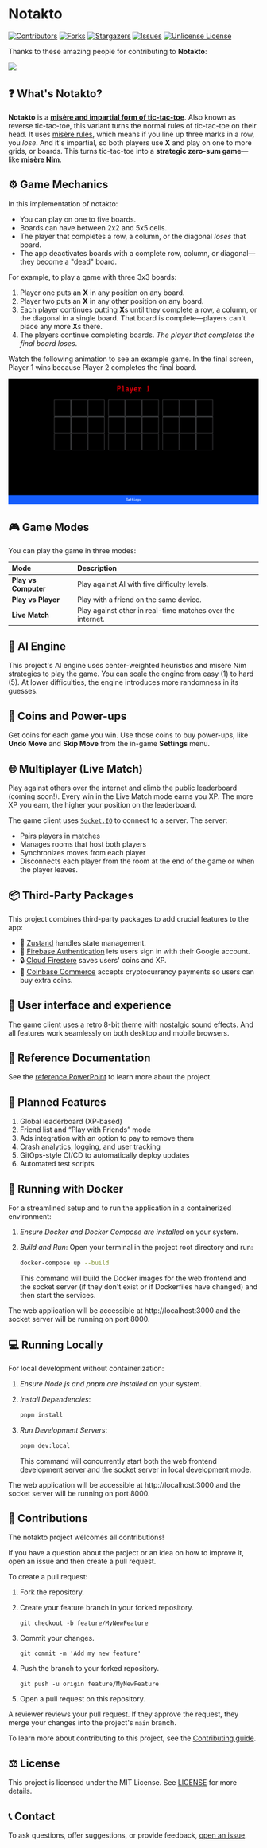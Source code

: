 # Notakto

[![Contributors][contributors-shield]][contributors-url]
[![Forks][forks-shield]][forks-url]
[![Stargazers][stars-shield]][stars-url]
[![Issues][issues-shield]][issues-url]
[![Unlicense License][license-shield]][license-url]


Thanks to these amazing people for contributing to **Notakto**:

<a href="https://github.com/Rakshitg600/notakto-website/graphs/contributors">
  <img src="https://contrib.rocks/image?repo=Rakshitg600/notakto-website" />
</a>

## :question: What's Notakto?

**Notakto** is a [**misère and impartial form of tic-tac-toe**][1]. Also known as reverse tic-tac-toe, this variant turns the normal rules of tic-tac-toe on their head. It uses [misère rules][3], which means if you line up three marks in a row, you _lose_. And it's impartial, so both players use **X** and play on one to more grids, or boards. This turns tic-tac-toe into a **strategic zero-sum game**—like [**misère Nim**][2].

## :gear: Game Mechanics

In this implementation of notakto:

* You can play on one to five boards.
* Boards can have between 2x2 and 5x5 cells.
* The player that completes a row, a column, or the diagonal _loses_ that board.
* The app deactivates boards with a complete row, column, or diagonal—they become a "dead" board.

For example, to play a game with three 3x3 boards:

1. Player one puts an **X** in any position on any board.
1. Player two puts an **X** in any other position on any board.
1. Each player continues putting **X**s until they complete a row, a column, or the diagonal in a single board. That board is complete—players can't place any more **X**s there.
1. The players continue completing boards. _The player that completes the final board loses_.

 Watch the following animation to see an example game. In the final screen, Player 1 wins because Player 2 completes the final board.

![A GIF of two players playing a three board notakto game.](./assets/images/notakto-example-ezgif.gif)

## :video_game: Game Modes

You can play the game in three modes:

| Mode | Description |
|:-----|:------------|
| **Play vs Computer** | Play against AI with five difficulty levels. |
| **Play vs Player** | Play with a friend on the same device. |
| **Live Match** | Play against other in real-time matches over the internet. |

## :robot: AI Engine

This project's AI engine uses center-weighted heuristics and misère Nim strategies to play the game. You can scale the engine from easy (1) to hard (5). At lower difficulties, the engine introduces more randomness in its guesses.

## :sparkler: Coins and Power-ups

Get coins for each game you win. Use those coins to buy power-ups, like **Undo Move** and **Skip Move** from the in-game **Settings** menu.

## :globe_with_meridians: Multiplayer (Live Match)

Play against others over the internet and climb the public leaderboard (coming soon!). Every win in the Live Match mode earns you XP. The more XP you earn, the higher your position on the leaderboard.

The game client uses [`Socket.IO`][10] to connect to a server. The server:

* Pairs players in matches
* Manages rooms that host both players
* Synchronizes moves from each player
* Disconnects each player from the room at the end of the game or when the player leaves.

## :package: Third-Party Packages

This project combines third-party packages to add crucial features to the app:

* :floppy_disk: [Zustand][4] handles state management.
* :key: [Firebase Authentication][5] lets users sign in with their Google account.
* :lock: [Cloud Firestore][6] saves users' coins and XP.
* :money_with_wings: [Coinbase Commerce][7] accepts cryptocurrency payments so users can buy extra coins.

## :art: User interface and experience

The game client uses a retro 8-bit theme with nostalgic sound effects. And all features work seamlessly on both desktop and mobile browsers.

## :page_facing_up: Reference Documentation

See the [reference PowerPoint][8] to learn more about the project.

## :rocket: Planned Features

1. Global leaderboard (XP-based)
2. Friend list and “Play with Friends” mode
3. Ads integration with an option to pay to remove them
4. Crash analytics, logging, and user tracking
5. GitOps-style CI/CD to automatically deploy updates
6. Automated test scripts

## :whale: Running with Docker

For a streamlined setup and to run the application in a containerized environment:

1.  *Ensure Docker and Docker Compose are installed* on your system.

2.  *Build and Run*:
    Open your terminal in the project root directory and run:
    ```bash
    docker-compose up --build
    ```
    This command will build the Docker images for the web frontend and the socket server (if they don't exist or if Dockerfiles have changed) and then start the services.

The web application will be accessible at http://localhost:3000 and the socket server will be running on port 8000.


## 💻 Running Locally

For local development without containerization:

1.  *Ensure Node.js and pnpm are installed* on your system.

2.  *Install Dependencies*:
    ```bash
    pnpm install
    ```
    

3.  *Run Development Servers*:
    ```bash
    pnpm dev:local
    ```
    
    This command will concurrently start both the web frontend development server and the socket server in local development mode.

The web application will be accessible at http://localhost:3000 and the socket server will be running on port 8000.
## :handshake: Contributions

The notakto project welcomes all contributions!

If you have a question about the project or an idea on how to improve it, open an issue and then create a pull request.

To create a pull request:

1. Fork the repository.
1. Create your feature branch in your forked repository.

    ```console
    git checkout -b feature/MyNewFeature
    ```

1. Commit your changes.

    ```console
    git commit -m 'Add my new feature'
    ```

1. Push the branch to your forked repository.

    ```console
    git push -u origin feature/MyNewFeature
    ```

1. Open a pull request on this repository.

A reviewer reviews your pull request. If they approve the request, they merge your changes into the project's `main` branch.




To learn more about contributing to this project, see the [Contributing guide][14].

## :balance_scale: License

This project is licensed under the MIT License. See [LICENSE][9] for more details.

## :telephone_receiver: Contact

To ask questions, offer suggestions, or provide feedback, [open an issue][11].

[1]: https://en.wikipedia.org/wiki/Tic-tac-toe_variants
[2]: https://www.hackerrank.com/challenges/misere-nim-1/problem
[3]: https://en.wikipedia.org/wiki/Mis%C3%A8re
[4]: https://github.com/pmndrs/zustand
[5]: https://firebase.google.com/docs/auth
[6]: https://firebase.google.com/products/firestore
[7]: https://www.coinbase.com/commerce
[8]: https://drive.google.com/file/d/1QHrSHDZumgNIxZhbl5kNWiP2y36SjO0U/view
[9]: ./LICENSE
[10]: https://socket.io/
[11]: https://github.com/Rakshitg600/notakto-website/issues/new
[12]: https://docs.docker.com/desktop/
[13]: http://localhost:3000
[14]: ./CONTRIBUTING.md

<!-- badge links -->
[contributors-shield]: https://img.shields.io/github/contributors/Rakshitg600/notakto-website.svg?style=for-the-badge
[contributors-url]: https://github.com/Rakshitg600/notakto-website/graphs/contributors
[forks-shield]: https://img.shields.io/github/forks/Rakshitg600/notakto-website.svg?style=for-the-badge
[forks-url]: https://github.com/Rakshitg600/notakto-website/network/members
[stars-shield]: https://img.shields.io/github/stars/Rakshitg600/notakto-website.svg?style=for-the-badge
[stars-url]: https://github.com/Rakshitg600/notakto-website/stargazers
[issues-shield]: https://img.shields.io/github/issues/Rakshitg600/notakto-website.svg?style=for-the-badge
[issues-url]: https://github.com/Rakshitg600/notakto-website/issues
[license-shield]: https://img.shields.io/github/license/Rakshitg600/notakto-website.svg?style=for-the-badge
[license-url]: https://github.com/Rakshitg600/notakto-website/blob/master/LICENSE

